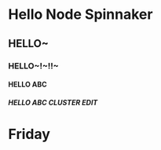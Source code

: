 # Hello Node Spinnaker

## HELLO~

### HELLO~!~!!~

#### HELLO ABC

##### HELLO ABC CLUSTER EDIT

# Friday
